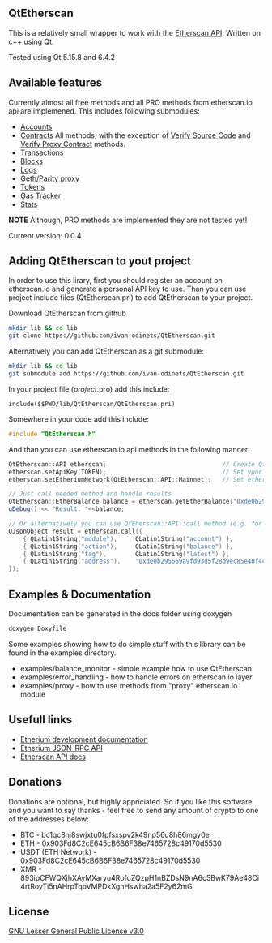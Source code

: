 ## QtEtherscan

This is a relatively small wrapper to work with the [Etherscan API](https://docs.etherscan.io/).
Written on c++ using Qt.

Tested using Qt 5.15.8 and 6.4.2

## Available features

Currently almost all free methods and all PRO methods from etherscan.io api are implemened.
This includes following submodules:
- [Accounts](https://docs.etherscan.io/api-endpoints/accounts)
- [Contracts](https://docs.etherscan.io/api-endpoints/contracts) All methods, with the exception of 
  [Verify Source Code](https://docs.etherscan.io/api-endpoints/contracts#verify-source-code) and
  [Verify Proxy Contract](https://docs.etherscan.io/api-endpoints/contracts#verify-proxy-contract) methods.
- [Transactions](https://docs.etherscan.io/api-endpoints/stats)
- [Blocks](https://docs.etherscan.io/api-endpoints/blocks)
- [Logs](https://docs.etherscan.io/api-endpoints/logs)
- [Geth/Parity proxy](https://docs.etherscan.io/api-endpoints/geth-parity-proxy)
- [Tokens](https://docs.etherscan.io/api-endpoints/tokens)
- [Gas Tracker](https://docs.etherscan.io/api-endpoints/gas-tracker)
- [Stats](https://docs.etherscan.io/api-endpoints/stats-1)

**NOTE** Although, PRO methods are implemented they are not tested yet!

Current version: 0.0.4

## Adding QtEtherscan to yout project

In order to use this lirary, first you should register an account on etherscan.io and generate a personal API key to use.
Than you can use project include files (QtEtherscan.pri) to add QtEtherscan to your project.

Download QtEtherscan from github
```bash
mkdir lib && cd lib
git clone https://github.com/ivan-odinets/QtEtherscan.git
```
Alternatively you can add QtEtherscan as a git submodule:
```bash
mkdir lib && cd lib
git submodule add https://github.com/ivan-odinets/QtEtherscan.git
```
In your project file (*project*.pro) add this include:
```qmake
include($$PWD/lib/QtEtherscan/QtEtherscan.pri)
```
Somewhere in your code add this include:
```cpp
#include "QtEtherscan.h"
```
And than you can use etherscan.io api methods in the following manner:
```cpp
QtEtherscan::API etherscan;                                // Create QtEtherscan::API object
etherscan.setApiKey(TOKEN);                                // Set ypur API access token
etherscan.setEtheriumNetwork(QtEtherscan::API::Mainnet);   // Set etherium network with which you would like to work

// Just call needed method and handle results
QtEtherscan::EtherBalance balance = etherscan.getEtherBalance("0xde0b295669a9fd93d5f28d9ec85e40f4cb697bae");
qDebug() << "Result: "<<balance;

// Or alternatively you can use QtEherscan::API::call method (e.g. for calling PRO methods
QJsonObject result = etherscan.call({
    { QLatin1String("module"),     QLatin1String("account") },
    { QLatin1String("action"),     QLatin1String("balance") },
    { QLatin1String("tag"),        QLatin1String("latest") },
    { QLatin1String("address"),    "0xde0b295669a9fd93d5f28d9ec85e40f4cb697bae" }
});
```

## Examples & Documentation

Documentation can be generated in the docs folder using doxygen
```bash
doxygen Doxyfile
```

Some examples showing how to do simple stuff with this library can be found in the examples directory.
- examples/balance_monitor - simple example how to use QtEtherscan
- examples/error_handling - how to handle errors on etherscan.io layer
- examples/proxy - how to use methods from "proxy" etherscan.io module

## Usefull links

- [Etherium development documentation](https://ethereum.org/en/developers/docs/)
- [Etherium JSON-RPC API](https://ethereum.org/en/developers/docs/)
- [Etherscan API docs](https://docs.etherscan.io/)

## Donations

Donations are optional, but highly appriciated. So if you like this software and you want to say thanks - feel free to send any amount of crypto to one of the addresses below:
- BTC - bc1qc8nj8swjxtu0fpfsxspv2k49np56u8h86mgy0e
- ETH - 0x903Fd8C2cE645cB6B6F38e7465728c49170d5530
- USDT (ETH Network) - 0x903Fd8C2cE645cB6B6F38e7465728c49170d5530
- XMR - 893ipCFWQXjhXAyMXaryu4RofqZQzpH1nBZDsN9nA6c5BwK79Ae48Ci4rtRoyTi5nAHrpTqbVMPDkXgnHswha2a5F2y62mG

## License
[GNU Lesser General Public License v3.0](https://choosealicense.com/licenses/lgpl-3.0/)
